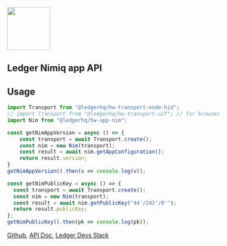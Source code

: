 <img src="https://user-images.githubusercontent.com/211411/34776833-6f1ef4da-f618-11e7-8b13-f0697901d6a8.png" height="100" />

## Ledger Nimiq app API

## Usage


```js
import Transport from "@ledgerhq/hw-transport-node-hid";
// import Transport from "@ledgerhq/hw-transport-u2f"; // for browser
import Nim from "@ledgerhq/hw-app-nim";

const getNimAppVersion = async () => {
    const transport = await Transport.create();
    const nim = new Nim(transport);
    const result = await nim.getAppConfiguration();
    return result.version;
}
getNimAppVersion().then(v => console.log(v));

const getNimPublicKey = async () => {
  const transport = await Transport.create();
  const nim = new Nim(transport);
  const result = await nim.getPublicKey("44'/242'/0'");
  return result.publicKey;
};
getNimPublicKey().then(pk => console.log(pk));
```


[Github](https://github.com/LedgerHQ/ledgerjs/),
[API Doc](http://ledgerhq.github.io/ledgerjs/),
[Ledger Devs Slack](https://ledger-dev.slack.com/)
